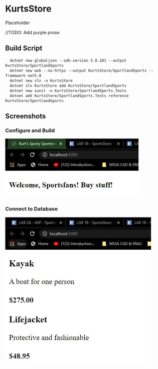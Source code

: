 # KurtsStore

Placeholder

//TODO: Add purple prose

## Build Script
```
  dotnet new globaljson --sdk-version 5.0.201 --output KurtsStore/SportlandSports  
  dotnet new web --no-https --output KurtsStore/SportlandSports --framework net5.0  
  dotnet new sln -o KurtsStore  
  dotnet sln KurtsStore add KurtsStore/SportlandSports  
  dotnet new xunit -o KurtsStore/SportlandSports.Tests  
  dotnet add KurtsStore/SportlandSports.Tests reference KurtsStore/SportlandSports  
```
## Screenshots
### Configure and Build  
![Screenshot 1](https://raw.githubusercontent.com/kurt-woodward/KurtsStore/master/Screenshots/ISTA_421_Lab_1B_Configure_and_Build.JPG "Screenshot 1")
### Connect to Database  
![Screenshot 2](https://raw.githubusercontent.com/kurt-woodward/KurtsStore/master/Screenshots/ISTA_421_Lab_1B_Connect_to_Database.JPG "Screenshot 2")
